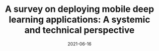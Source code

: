 ---
title: "A survey on deploying mobile deep learning applications: A systemic and technical perspective"
authors: 
- Yingchun Wang
- Jingyi Wang
- Weizhan Zhang a
- Yufeng Zhan
- Song Guo
- Qinghua Zheng
- Xuanyu Wang

date: "2021-06-16"
doi: "oi.org/10.1016/j.dcan.2021.06.001"

# Publication type.
# 1 = Conference paper; 2 = Journal article;
# 3 = Preprint Paper; 4 = Report; 5 = Book; 6 = Book section;
# 7 = Thesis; 8 = Patent
publication_types: ["2"]

# Publication name and optional abbreviated publication name.
publication: "*Digital Communications and Networks*"
publication_short: DCN (JCR-Q1)


url_pdf: https://www.sciencedirect.com/science/article/pii/S2352864821000298
# url_code: ''
# url_dataset: ''
# url_poster: ''
# url_project: ''
# url_slides: ''
# url_video: ''

---